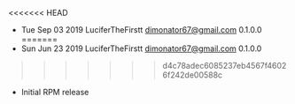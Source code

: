 <<<<<<< HEAD
* Tue Sep 03 2019 LuciferTheFirstt <dimonator67@gmail.com> 0.1.0.0
=======
* Sun Jun 23 2019 LuciferTheFirstt <dimonator67@gmail.com> 0.1.0.0
>>>>>>> d4c78adec6085237eb4567f46026f242de00588c
- Initial RPM release
